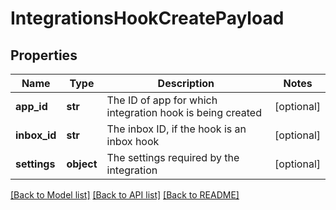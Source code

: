 # IntegrationsHookCreatePayload

## Properties
Name | Type | Description | Notes
------------ | ------------- | ------------- | -------------
**app_id** | **str** | The ID of app for which integration hook is being created | [optional] 
**inbox_id** | **str** | The inbox ID, if the hook is an inbox hook | [optional] 
**settings** | **object** | The settings required by the integration | [optional] 

[[Back to Model list]](../README.md#documentation-for-models) [[Back to API list]](../README.md#documentation-for-api-endpoints) [[Back to README]](../README.md)

